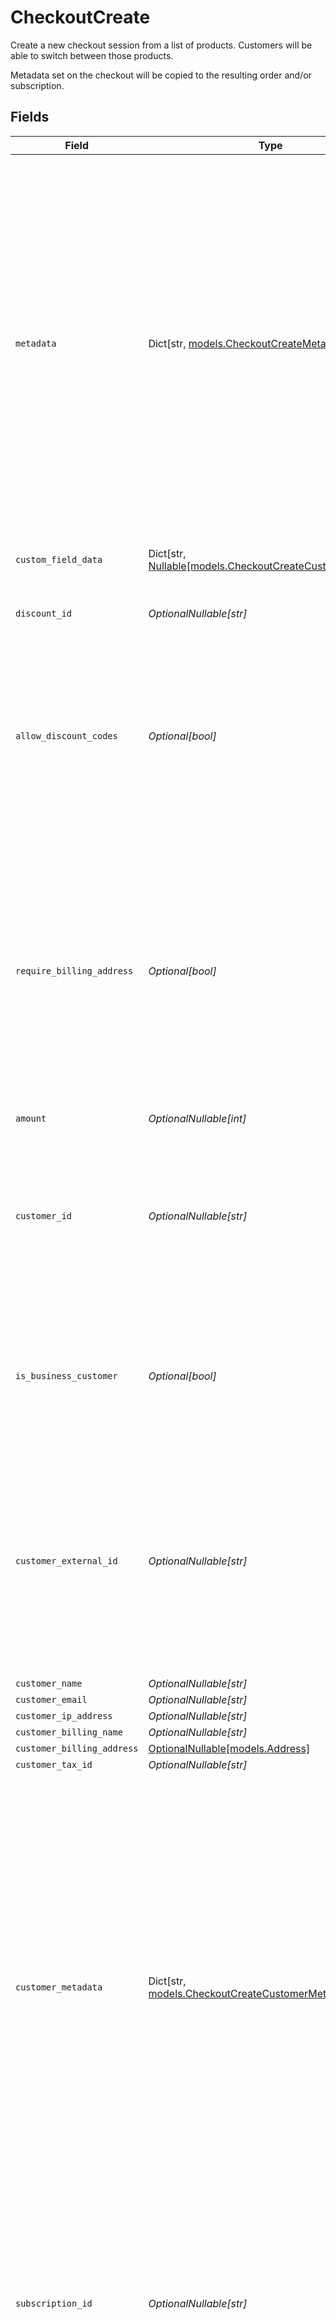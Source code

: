 # CheckoutCreate

Create a new checkout session from a list of products.
Customers will be able to switch between those products.

Metadata set on the checkout will be copied
to the resulting order and/or subscription.


## Fields

| Field                                                                                                                                                                                                                                                                                                                                                            | Type                                                                                                                                                                                                                                                                                                                                                             | Required                                                                                                                                                                                                                                                                                                                                                         | Description                                                                                                                                                                                                                                                                                                                                                      |
| ---------------------------------------------------------------------------------------------------------------------------------------------------------------------------------------------------------------------------------------------------------------------------------------------------------------------------------------------------------------- | ---------------------------------------------------------------------------------------------------------------------------------------------------------------------------------------------------------------------------------------------------------------------------------------------------------------------------------------------------------------- | ---------------------------------------------------------------------------------------------------------------------------------------------------------------------------------------------------------------------------------------------------------------------------------------------------------------------------------------------------------------- | ---------------------------------------------------------------------------------------------------------------------------------------------------------------------------------------------------------------------------------------------------------------------------------------------------------------------------------------------------------------- |
| `metadata`                                                                                                                                                                                                                                                                                                                                                       | Dict[str, [models.CheckoutCreateMetadata](../models/checkoutcreatemetadata.md)]                                                                                                                                                                                                                                                                                  | :heavy_minus_sign:                                                                                                                                                                                                                                                                                                                                               | Key-value object allowing you to store additional information.<br/><br/>The key must be a string with a maximum length of **40 characters**.<br/>The value must be either:<br/><br/>* A string with a maximum length of **500 characters**<br/>* An integer<br/>* A floating-point number<br/>* A boolean<br/><br/>You can store up to **50 key-value pairs**.   |
| `custom_field_data`                                                                                                                                                                                                                                                                                                                                              | Dict[str, [Nullable[models.CheckoutCreateCustomFieldData]](../models/checkoutcreatecustomfielddata.md)]                                                                                                                                                                                                                                                          | :heavy_minus_sign:                                                                                                                                                                                                                                                                                                                                               | Key-value object storing custom field values.                                                                                                                                                                                                                                                                                                                    |
| `discount_id`                                                                                                                                                                                                                                                                                                                                                    | *OptionalNullable[str]*                                                                                                                                                                                                                                                                                                                                          | :heavy_minus_sign:                                                                                                                                                                                                                                                                                                                                               | ID of the discount to apply to the checkout.                                                                                                                                                                                                                                                                                                                     |
| `allow_discount_codes`                                                                                                                                                                                                                                                                                                                                           | *Optional[bool]*                                                                                                                                                                                                                                                                                                                                                 | :heavy_minus_sign:                                                                                                                                                                                                                                                                                                                                               | Whether to allow the customer to apply discount codes. If you apply a discount through `discount_id`, it'll still be applied, but the customer won't be able to change it.                                                                                                                                                                                       |
| `require_billing_address`                                                                                                                                                                                                                                                                                                                                        | *Optional[bool]*                                                                                                                                                                                                                                                                                                                                                 | :heavy_minus_sign:                                                                                                                                                                                                                                                                                                                                               | Whether to require the customer to fill their full billing address, instead of just the country. Customers in the US will always be required to fill their full address, regardless of this setting. If you preset the billing address, this setting will be automatically set to `true`.                                                                        |
| `amount`                                                                                                                                                                                                                                                                                                                                                         | *OptionalNullable[int]*                                                                                                                                                                                                                                                                                                                                          | :heavy_minus_sign:                                                                                                                                                                                                                                                                                                                                               | N/A                                                                                                                                                                                                                                                                                                                                                              |
| `customer_id`                                                                                                                                                                                                                                                                                                                                                    | *OptionalNullable[str]*                                                                                                                                                                                                                                                                                                                                          | :heavy_minus_sign:                                                                                                                                                                                                                                                                                                                                               | ID of an existing customer in the organization. The customer data will be pre-filled in the checkout form. The resulting order will be linked to this customer.                                                                                                                                                                                                  |
| `is_business_customer`                                                                                                                                                                                                                                                                                                                                           | *Optional[bool]*                                                                                                                                                                                                                                                                                                                                                 | :heavy_minus_sign:                                                                                                                                                                                                                                                                                                                                               | Whether the customer is a business or an individual. If `true`, the customer will be required to fill their full billing address and billing name.                                                                                                                                                                                                               |
| `customer_external_id`                                                                                                                                                                                                                                                                                                                                           | *OptionalNullable[str]*                                                                                                                                                                                                                                                                                                                                          | :heavy_minus_sign:                                                                                                                                                                                                                                                                                                                                               | ID of the customer in your system. If a matching customer exists on Polar, the resulting order will be linked to this customer. Otherwise, a new customer will be created with this external ID set.                                                                                                                                                             |
| `customer_name`                                                                                                                                                                                                                                                                                                                                                  | *OptionalNullable[str]*                                                                                                                                                                                                                                                                                                                                          | :heavy_minus_sign:                                                                                                                                                                                                                                                                                                                                               | N/A                                                                                                                                                                                                                                                                                                                                                              |
| `customer_email`                                                                                                                                                                                                                                                                                                                                                 | *OptionalNullable[str]*                                                                                                                                                                                                                                                                                                                                          | :heavy_minus_sign:                                                                                                                                                                                                                                                                                                                                               | N/A                                                                                                                                                                                                                                                                                                                                                              |
| `customer_ip_address`                                                                                                                                                                                                                                                                                                                                            | *OptionalNullable[str]*                                                                                                                                                                                                                                                                                                                                          | :heavy_minus_sign:                                                                                                                                                                                                                                                                                                                                               | N/A                                                                                                                                                                                                                                                                                                                                                              |
| `customer_billing_name`                                                                                                                                                                                                                                                                                                                                          | *OptionalNullable[str]*                                                                                                                                                                                                                                                                                                                                          | :heavy_minus_sign:                                                                                                                                                                                                                                                                                                                                               | N/A                                                                                                                                                                                                                                                                                                                                                              |
| `customer_billing_address`                                                                                                                                                                                                                                                                                                                                       | [OptionalNullable[models.Address]](../models/address.md)                                                                                                                                                                                                                                                                                                         | :heavy_minus_sign:                                                                                                                                                                                                                                                                                                                                               | N/A                                                                                                                                                                                                                                                                                                                                                              |
| `customer_tax_id`                                                                                                                                                                                                                                                                                                                                                | *OptionalNullable[str]*                                                                                                                                                                                                                                                                                                                                          | :heavy_minus_sign:                                                                                                                                                                                                                                                                                                                                               | N/A                                                                                                                                                                                                                                                                                                                                                              |
| `customer_metadata`                                                                                                                                                                                                                                                                                                                                              | Dict[str, [models.CheckoutCreateCustomerMetadata](../models/checkoutcreatecustomermetadata.md)]                                                                                                                                                                                                                                                                  | :heavy_minus_sign:                                                                                                                                                                                                                                                                                                                                               | Key-value object allowing you to store additional information that'll be copied to the created customer.<br/><br/>The key must be a string with a maximum length of **40 characters**.<br/>The value must be either:<br/><br/>* A string with a maximum length of **500 characters**<br/>* An integer<br/>* A floating-point number<br/>* A boolean<br/><br/>You can store up to **50 key-value pairs**. |
| `subscription_id`                                                                                                                                                                                                                                                                                                                                                | *OptionalNullable[str]*                                                                                                                                                                                                                                                                                                                                          | :heavy_minus_sign:                                                                                                                                                                                                                                                                                                                                               | ID of a subscription to upgrade. It must be on a free pricing. If checkout is successful, metadata set on this checkout will be copied to the subscription, and existing keys will be overwritten.                                                                                                                                                               |
| `success_url`                                                                                                                                                                                                                                                                                                                                                    | *OptionalNullable[str]*                                                                                                                                                                                                                                                                                                                                          | :heavy_minus_sign:                                                                                                                                                                                                                                                                                                                                               | URL where the customer will be redirected after a successful payment.You can add the `checkout_id={CHECKOUT_ID}` query parameter to retrieve the checkout session id.                                                                                                                                                                                            |
| `embed_origin`                                                                                                                                                                                                                                                                                                                                                   | *OptionalNullable[str]*                                                                                                                                                                                                                                                                                                                                          | :heavy_minus_sign:                                                                                                                                                                                                                                                                                                                                               | If you plan to embed the checkout session, set this to the Origin of the embedding page. It'll allow the Polar iframe to communicate with the parent page.                                                                                                                                                                                                       |
| `products`                                                                                                                                                                                                                                                                                                                                                       | List[*str*]                                                                                                                                                                                                                                                                                                                                                      | :heavy_check_mark:                                                                                                                                                                                                                                                                                                                                               | List of product IDs available to select at that checkout. The first one will be selected by default.                                                                                                                                                                                                                                                             |